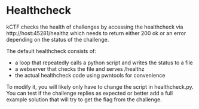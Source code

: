 # Healthcheck

kCTF checks the health of challenges by accessing the healthcheck via
http://host:45281/healthz which needs to return either 200 ok or an error
depending on the status of the challenge.

The default healthcheck consists of:

- a loop that repeatedly calls a python script and writes the status to a file
- a webserver that checks the file and serves /healthz
- the actual healthcheck code using pwntools for convenience

To modify it, you will likely only have to change the script in healthcheck.py.
You can test if the challenge replies as expected or better add a full example
solution that will try to get the flag from the challenge.
